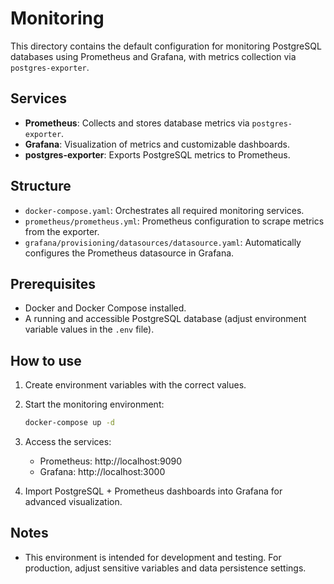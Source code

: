 # Monitoring

This directory contains the default configuration for monitoring PostgreSQL databases using Prometheus and Grafana, with metrics collection via `postgres-exporter`.

## Services

- **Prometheus**: Collects and stores database metrics via `postgres-exporter`.
- **Grafana**: Visualization of metrics and customizable dashboards.
- **postgres-exporter**: Exports PostgreSQL metrics to Prometheus.

## Structure

- `docker-compose.yaml`: Orchestrates all required monitoring services.
- `prometheus/prometheus.yml`: Prometheus configuration to scrape metrics from the exporter.
- `grafana/provisioning/datasources/datasource.yaml`: Automatically configures the Prometheus datasource in Grafana.

## Prerequisites

- Docker and Docker Compose installed.
- A running and accessible PostgreSQL database (adjust environment variable values in the `.env` file).

## How to use

1. Create environment variables with the correct values.
2. Start the monitoring environment:

   ```sh
   docker-compose up -d
   ```

3. Access the services:
   - Prometheus: http://localhost:9090
   - Grafana: http://localhost:3000

4. Import PostgreSQL + Prometheus dashboards into Grafana for advanced visualization.

## Notes

- This environment is intended for development and testing. For production, adjust sensitive variables and data persistence settings.
